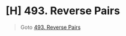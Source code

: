 # [H] 493. Reverse Pairs
> Goto [493. Reverse Pairs](https://leetcode.com/problems/reverse-pairs/description/)